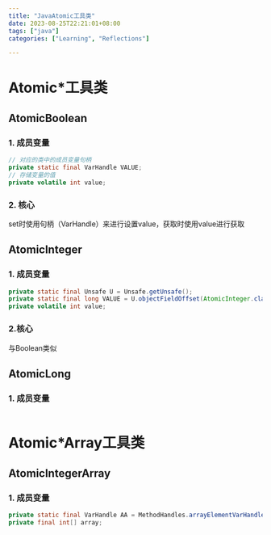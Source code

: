 ```yaml
---
title: "JavaAtomic工具类"
date: 2023-08-25T22:21:01+08:00
tags: ["java"]
categories: ["Learning", "Reflections"]

---
```


# Atomic*工具类

## AtomicBoolean

### 1. 成员变量

```java
// 对应的类中的成员变量句柄
private static final VarHandle VALUE;
// 存储变量的值
private volatile int value;
```

### 2. 核心

set时使用句柄（VarHandle）来进行设置value，获取时使用value进行获取

## AtomicInteger

### 1. 成员变量

```java
private static final Unsafe U = Unsafe.getUnsafe();
private static final long VALUE = U.objectFieldOffset(AtomicInteger.class, "value");
private volatile int value;
```

### 2.核心

与Boolean类似

## AtomicLong

### 1. 成员变量

```java

```

# Atomic*Array工具类

## AtomicIntegerArray

### 1. 成员变量

```java
private static final VarHandle AA = MethodHandles.arrayElementVarHandle(int[].class);
private final int[] array;
```

